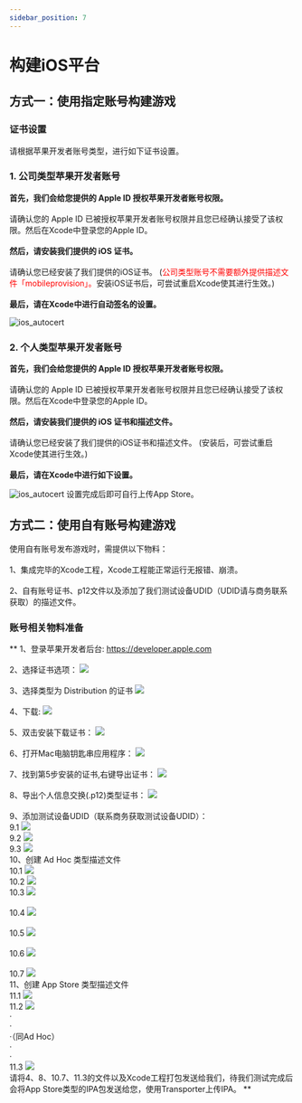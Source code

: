```yaml
---
sidebar_position: 7
---
```


# 构建iOS平台

## 方式一：使用指定账号构建游戏

### 证书设置
请根据苹果开发者账号类型，进行如下证书设置。
### 1. 公司类型苹果开发者账号
<b>首先，我们会给您提供的 Apple ID 授权苹果开发者账号权限。</b>    <br/>    
请确认您的 Apple ID 已被授权苹果开发者账号权限并且您已经确认接受了该权限。然后在Xcode中登录您的Apple ID。   <br/>   
<b>然后，请安装我们提供的 iOS 证书。</b>    <br/>   
请确认您已经安装了我们提供的iOS证书。 (<font color="#ff0000">公司类型账号不需要额外提供描述文件「mobileprovision」。</font>安装iOS证书后，可尝试重启Xcode使其进行生效。)  <br/>   
<b>最后，请在Xcode中进行自动签名的设置。</b>    <br/>  

 ![ios_autocert](/img/tkg/sdk-config/projectsettings/config_ios_autocert.jpg)
### 2. 个人类型苹果开发者账号
<b>首先，我们会给您提供的 Apple ID 授权苹果开发者账号权限。</b>    <br/>    
请确认您的 Apple ID 已被授权苹果开发者账号权限并且您已经确认接受了该权限。然后在Xcode中登录您的Apple ID。   <br/>     
<b>然后，请安装我们提供的 iOS 证书和描述文件。</b>    <br/>   
请确认您已经安装了我们提供的iOS证书和描述文件。 (安装后，可尝试重启Xcode使其进行生效。)  <br/>   
<b>最后，请在Xcode中进行如下设置。</b>    <br/>  

 ![ios_autocert](/img/tkg/sdk-config/projectsettings/config_ios_noautocert.jpg)
 设置完成后即可自行上传App Store。

## 方式二：使用自有账号构建游戏
使用自有账号发布游戏时，需提供以下物料：<br/>   
1、集成完毕的Xcode工程，Xcode工程能正常运行无报错、崩溃。<br/>  
2、自有账号证书、p12文件以及添加了我们测试设备UDID（UDID请与商务联系获取）的描述文件。

### 账号相关物料准备
** 1、登录苹果开发者后台: https://developer.apple.com<br/>   
2、选择证书选项：
![](/img/3.0.1/cer/pic1.jpg)<br/>   
3、选择类型为 Distribution 的证书
![](/img/3.0.1/cer/pic2.jpg)<br/>  
4、下载:
![](/img/3.0.1/cer/pic3.jpg)<br/>  
5、双击安装下载证书：
![](/img/3.0.1/cer/pic4.jpg)<br/>  
6、打开Mac电脑钥匙串应用程序：
![](/img/3.0.1/cer/pic5.jpg)<br/>  
7、找到第5步安装的证书,右键导出证书：
![](/img/3.0.1/cer/pic6.jpg)<br/>  
8、导出个人信息交换(.p12)类型证书：
![](/img/3.0.1/cer/pic7.jpg)<br/>  
9、添加测试设备UDID（联系商务获取测试设备UDID）：<br/>
9.1
![](/img/3.0.1/cer/pic15.jpg)<br/>
9.2
![](/img/3.0.1/cer/pic16.jpg)<br/>
9.3
![](/img/3.0.1/cer/pic17.jpg)<br/>
10、创建 Ad Hoc 类型描述文件<br/>
10.1
![](/img/3.0.1/cer/pic8.jpg)<br/>
10.2
![](/img/3.0.1/cer/pic9.jpg)<br/> 
10.3 
![](/img/3.0.1/cer/pic10.jpg)<br/>  
10.4
![](/img/3.0.1/cer/pic11.jpg)<br/>  
10.5
![](/img/3.0.1/cer/pic12.jpg)<br/>  
10.6
![](/img/3.0.1/cer/pic13.jpg)<br/>  
10.7
![](/img/3.0.1/cer/pic14.jpg)<br/> 
11、创建 App Store 类型描述文件  
11.1
![](/img/3.0.1/cer/pic8.jpg)<br/>
11.2
![](/img/3.0.1/cer/pic18.jpg)<br/>
·<br/>
·<br/>
·（同Ad Hoc）<br/>
·<br/>
·<br/>
11.3
![](/img/3.0.1/cer/pic19.jpg)<br/>
请将4、8、10.7、11.3的文件以及Xcode工程打包发送给我们，待我们测试完成后会将App Store类型的IPA包发送给您，使用Transporter上传IPA。
**  


